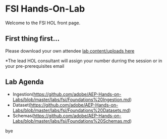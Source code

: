 # FSI Hands-On-Lab

Welcome to the FSI HOL front page.

## First thing first...

Please download your own attendee [lab content/uploads here](https://github.com/adobe/AEP-Hands-on-Labs/blob/master/labs/fsi/lab_dowloads.md)

*The lead HOL consultant will assign your number durring the session or in your pre-prerequisites email

## Lab Agenda

 - Ingestion(https://github.com/adobe/AEP-Hands-on-Labs/blob/master/labs/fsi/Foundations%20Ingestion.md)
 - Dataset(https://github.com/adobe/AEP-Hands-on-Labs/blob/master/labs/fsi/Foundations%20Datasets.md)
 - Schemas(https://github.com/adobe/AEP-Hands-on-Labs/blob/master/labs/fsi/Foundations%20Schemas.md)

bye
